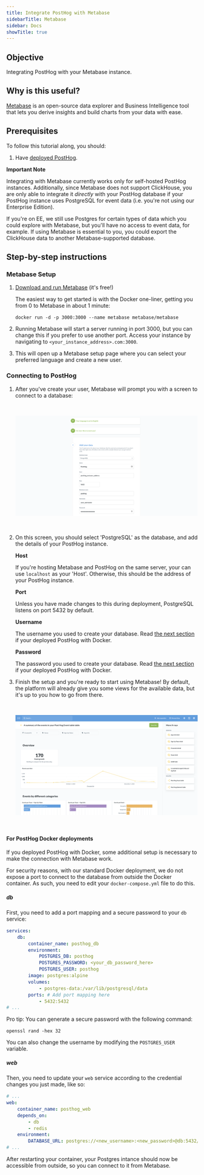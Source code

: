 ```yaml
---
title: Integrate PostHog with Metabase
sidebarTitle: Metabase
sidebar: Docs
showTitle: true
---
```


## Objective

Integrating PostHog with your Metabase instance.

## Why is this useful?

[Metabase](https://www.metabase.com/) is an open-source data explorer and Business Intelligence tool that lets you derive insights and build charts from your data with ease.

## Prerequisites

To follow this tutorial along, you should:

1. Have [deployed PostHog](/docs/deployment). 

**Important Note** 

Integrating with Metabase currently works only for self-hosted PostHog instances. Additionally, since Metabase does not support ClickHouse, you are only able to integrate it _directly_ with your PostHog database if your PostHog instance uses PostgreSQL for event data (i.e. you're not using our Enterprise Edition). 

If you're on EE, we still use Postgres for certain types of data which you could explore with Metabase, but you'll have no access to event data, for example. If using Metabase is essential to you, you could export the ClickHouse data to another Metabase-supported database. 

## Step-by-step instructions

### Metabase Setup

1. [Download and run Metabase](https://www.metabase.com/start/oss/) (it's free!)
    
    The easiest way to get started is with the Docker one-liner, getting you from 0 to Metabase in about 1 minute:
    ```shell
    docker run -d -p 3000:3000 --name metabase metabase/metabase
    ```

1. Running Metabase will start a server running in port 3000, but you can change this if you prefer to use another port. Access your instance by navigating to `<your_instance_address>.com:3000`.
1. This will open up a Metabase setup page where you can select your preferred language and create a new user.

### Connecting to PostHog

1. After you've create your user, Metabase will prompt you with a screen to connect to a database:

    <br />
    
    ![Metabase Setup](../../../images/tutorials/metabase/setup.png)
    
    <br />

1. On this screen, you should select 'PostgreSQL' as the database, and add the details of your PostHog instance.

    **Host**

    If you're hosting Metabase and PostHog on the same server, your can use `localhost` as your 'Host'. Otherwise, this should be the address of your PostHog instance.

    **Port**

    Unless you have made changes to this during deployment, PostgreSQL listens on port 5432 by default.

    **Username**

    The username you used to create your database. Read [the next section](#for-posthog-docker-deployments) if your deployed PostHog with Docker.

    **Password**

    The password you used to create your database. Read [the next section](#for-posthog-docker-deployments) if your deployed PostHog with Docker.

1. Finish the setup and you're ready to start using Metabase! By default, the platform will already give you some views for the available data, but it's up to you how to go from there.

    <br />
    
    ![Metabase Dashboard](../../../images/tutorials/metabase/dashboard.png)
    
    <br />


#### For PostHog Docker deployments
    
If you deployed PostHog with Docker, some additional setup is necessary to make the connection with Metabase work. 

For security reasons, with our standard Docker deployment, we do not expose a port to connect to the database from outside the Docker container. As such, you need to edit your `docker-compose.yml` file to do this. 

##### db

First, you need to add a port mapping and a secure password to your `db` service:
```yaml
services:
    db:
        container_name: posthog_db
        environment:
            POSTGRES_DB: posthog 
            POSTGRES_PASSWORD: <your_db_password_here>
            POSTGRES_USER: posthog
        image: postgres:alpine
        volumes:
            - postgres-data:/var/lib/postgresql/data
        ports: # Add port mapping here
            - 5432:5432
# ...
```
Pro tip: You can generate a secure password with the following command:

```shell
openssl rand -hex 32
```

You can also change the username by modifying the `POSTGRES_USER` variable.

##### web

Then, you need to update your `web` service according to the credential changes you just made, like so:
```yaml
# ...
web:
    container_name: posthog_web
    depends_on:
        - db
        - redis
    environment:
        DATABASE_URL: postgres://<new_username>:<new_password>@db:5432/posthog
# ...
```

After restarting your container, your Postgres intance should now be accessible from outside, so you can connect to it from Metabase.